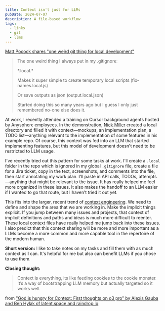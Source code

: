 ```yaml
---
title: Context isn't just for LLMs
pubDate: 2024-07-07
description: A file-based workflow
tags:
  - links
  - git
  - llms
---
```

[Matt Pocock shares "one weird git thing for local development"](https://x.com/mattpocockuk/status/1941907646161777072)

> The one weird thing I always put in my .gitignore:
> 
> \*.local.\*
> 
> Makes it super simple to create temporary local scripts (fix-names.local.js)
> 
> Or save outputs as json (output.local.json)
> 
> Started doing this so many years ago but I guess I only just remembered no-one else does it.

At work, I recently attended a training on Cursor background agents hosted by Anysphere employees. In the demonstration, [Nick Miller](https://x.com/nickwm?lang=en) created a local directory and filled it with context—mockups, an implementation plan, a TODO list—anything relevant to the implementation of some features in his example repo. Of course, this context was fed into an LLM that started implementing features, but this model of development doesn't need to be restricted to LLM usage.

I've recently tried out this pattern for some tasks at work. I'll create a `.local` folder in the repo which is ignored in my global `.gitignore` file, create a file for a Jira ticket, copy in the text, screenshots, and comments into the file, then start annotating my work plan. I'll paste in API calls, TODOs, attempts—anything that might be relevant to the issue. It has really helped me feel more organized in these issues. It also makes the handoff to an LLM easier if I wanted to go that route, but I haven't tried it out yet.

This fits into the larger, recent trend of [context engineering](https://simonwillison.net/2025/Jun/27/context-engineering/). We need to define and shape the area that we are working in. Make the implicit things explicit. If you jump between many issues and projects, that context of implicit definitions and paths and ideas is much more difficult to reenter. These local context files have really helped me jump back into these issues. I also predict that this context sharing will be more and more important as a LLMs become a more common and more capable tool in the repertoire of the modern human. 

**Short version:** I like to take notes on my tasks and fill them with as much context as I can. It's helpful for me but also can benefit LLMs if you chose to use them.

**Closing thought:** 

> Context is everything, its like feeding cookies to the cookie monster. It’s a way of bootstrapping LLM memory but actually targeted so it works well.
 
from ["God is hungry for Context: First thoughts on o3 pro" by Alexis Gauba and Ben Hylak of latent.space and raindrop.io](https://www.latent.space/p/o3-pro)
